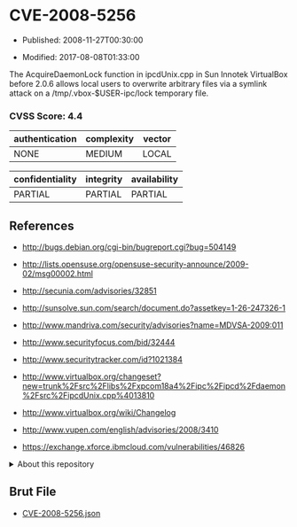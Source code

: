 # CVE-2008-5256

- Published: 2008-11-27T00:30:00

- Modified: 2017-08-08T01:33:00

The AcquireDaemonLock function in ipcdUnix.cpp in Sun Innotek VirtualBox before 2.0.6 allows local users to overwrite arbitrary files via a symlink attack on a /tmp/.vbox-$USER-ipc/lock temporary file.

### CVSS Score: **4.4**

| authentication | complexity | vector |
| --- | --- | --- |
| NONE | MEDIUM | LOCAL |

| confidentiality | integrity | availability |
| --- | --- | --- |
| PARTIAL | PARTIAL | PARTIAL |

## References

* http://bugs.debian.org/cgi-bin/bugreport.cgi?bug=504149

* http://lists.opensuse.org/opensuse-security-announce/2009-02/msg00002.html

* http://secunia.com/advisories/32851

* http://sunsolve.sun.com/search/document.do?assetkey=1-26-247326-1

* http://www.mandriva.com/security/advisories?name=MDVSA-2009:011

* http://www.securityfocus.com/bid/32444

* http://www.securitytracker.com/id?1021384

* http://www.virtualbox.org/changeset?new=trunk%2Fsrc%2Flibs%2Fxpcom18a4%2Fipc%2Fipcd%2Fdaemon%2Fsrc%2FipcdUnix.cpp%4013810

* http://www.virtualbox.org/wiki/Changelog

* http://www.vupen.com/english/advisories/2008/3410

* https://exchange.xforce.ibmcloud.com/vulnerabilities/46826

<details>
<summary>About this repository</summary> 

  This repository is part of the project [Live Hack CVE](https://github.com/Live-Hack-CVE). Main website can be found [www.live-hack.org](https://www.live-hack.org) 
  
  Made by [Sn0wAlice](https://github.com/Sn0wAlice) for the people that care about security and need to have a feed of the latest CVEs. Hope you enjoy it, don't forget to star the repo and follow me on [Twitter](https://twitter.com/Sn0wAlice) and [Github](https://github.com/Sn0wAlice). And that is my [personnal website](https://www.alice-snow.me/)

  - [Home Page](https://github.com/Live-Hack-CVE)
  - [Framework](https://github.com/Live-Hack-CVE/cve-framework)
  - [CVE database](https://github.com/Live-Hack-CVE/full_database)
  - [Changelog](https://github.com/Live-Hack-CVE/Changelog)
</details>

## Brut File

* [CVE-2008-5256.json](https://raw.githubusercontent.com/Live-Hack-CVE/full_database/main/cves/2008/CVE-2008-5256.json)

